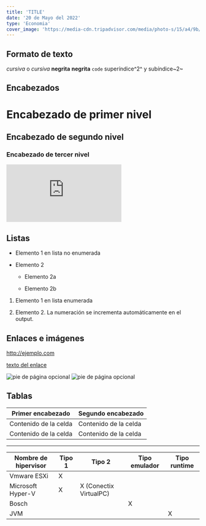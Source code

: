 ```yaml
---
title: 'TITLE'
date: '20 de Mayo del 2022'
type: 'Economia'
cover_image: 'https://media-cdn.tripadvisor.com/media/photo-s/15/a4/9b/77/legacy-hotel-at-img-academy.jpg'
---
```

Formato de texto
------------------------------------------------------------

*cursiva*   o _cursiva_
**negrita**   __negrita__
`code`
superíndice^2^ y subíndice~2~

Encabezados
------------------------------------------------------------

# Encabezado de primer nivel

## Encabezado de segundo nivel

### Encabezado de tercer nivel

<div class="iframe"><iframe src="https://www.youtube-nocookie.com/embed/kwaEHDoqhIM" title="YouTube video player" frameborder="0" allow="accelerometer; autoplay; clipboard-write; encrypted-media; gyroscope; picture-in-picture" allowfullscreen></iframe>
</div>


Listas
------------------------------------------------------------

*   Elemento 1 en lista no enumerada

*   Elemento 2

    * Elemento 2a

    * Elemento 2b

1.  Elemento 1 en lista enumerada

1.  Elemento 2. La numeración se incrementa automáticamente en el output.

Enlaces e imágenes
------------------------------------------------------------

<http://ejemplo.com>

[texto del enlace](http://ejemplo.com)

![pie de página opcional](ruta/de/la/imagen.png)
![pie de página opcional](https://img.freepik.com/foto-gratis/disparo-gran-angular-solo-arbol-que-crece-cielo-nublado-puesta-sol-rodeada-cesped_181624-22807.jpg?w=2000)


Tablas 
------------------------------------------------------------

Primer encabezado     | Segundo encabezado
--------------------- | ---------------------
Contenido de la celda | Contenido de la celda
Contenido de la celda | Contenido de la celda
------------------------------------------------------------

| Nombre de hipervisor | Tipo 1 | Tipo 2 | Tipo emulador | Tipo runtime | 
| --- | --- | --- | --- | --- | 
| Vmware ESXi | X | | | | 
| Microsoft Hyper-V | X | X (Conectix VirtualPC) | | | 
| Bosch | | | X | | 
| JVM | | | | X | 


